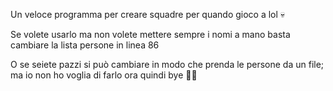 Un veloce programma per creare squadre per quando gioco a lol 💀

Se volete usarlo ma non volete mettere sempre i nomi a mano basta cambiare la lista persone in linea 86

O se seiete pazzi si può cambiare in modo che prenda le persone da un file; ma io non ho voglia di farlo ora quindi bye 🦝😎
